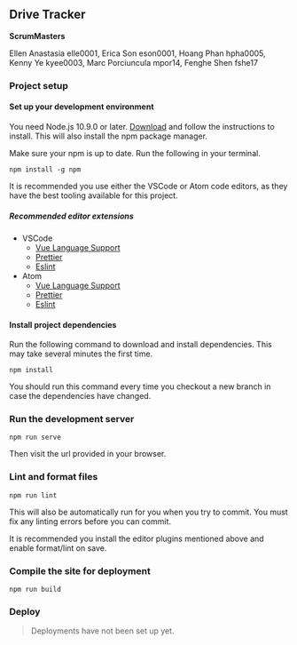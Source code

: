 Drive Tracker
---

**ScrumMasters**

Ellen Anastasia elle0001,
Erica Son eson0001,
Hoang Phan hpha0005,
Kenny Ye kyee0003,
Marc Porciuncula mpor14,
Fenghe Shen fshe17

### Project setup

#### Set up your development environment

You need Node.js 10.9.0 or later. [Download](https://nodejs.org/en/) and follow the instructions to install. This will also install the npm package manager.

Make sure your npm is up to date. Run the following in your terminal.

```
npm install -g npm
```

It is recommended you use either the VSCode or Atom code editors, as they have the best tooling available for this project.

##### Recommended editor extensions

- VSCode
  - [Vue Language Support](https://marketplace.visualstudio.com/items?itemName=octref.vetur)
  - [Prettier](https://marketplace.visualstudio.com/items?itemName=esbenp.prettier-vscode)
  - [Eslint](https://marketplace.visualstudio.com/items?itemName=dbaeumer.vscode-eslint)
- Atom
  - [Vue Language Support](https://atom.io/packages/language-vue)
  - [Prettier](https://atom.io/packages/prettier-atom)
  - [Eslint](https://atom.io/packages/linter-eslint)

#### Install project dependencies

Run the following command to download and install dependencies. This may take several minutes the first time.

```
npm install
```

You should run this command every time you checkout a new branch in case the dependencies have changed.

### Run the development server

```
npm run serve
```

Then visit the url provided in your browser.

### Lint and format files

```
npm run lint
```

This will also be automatically run for you when you try to commit. You must fix any linting errors before you can commit.

It is recommended you install the editor plugins mentioned above and enable format/lint on save.

### Compile the site for deployment

```
npm run build
```

### Deploy

> Deployments have not been set up yet.
